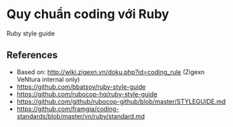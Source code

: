 # Quy chuẩn coding với Ruby
Ruby style guide

## References
- Based on: http://wiki.zigexn.vn/doku.php?id=coding_rule (Zigexn VeNtura internal only)
- https://github.com/bbatsov/ruby-style-guide
- https://github.com/rubocop-hq/ruby-style-guide
- https://github.com/github/rubocop-github/blob/master/STYLEGUIDE.md
- https://github.com/framgia/coding-standards/blob/master/vn/ruby/standard.md
